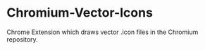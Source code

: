 # Chromium-Vector-Icons
Chrome Extension which draws vector .icon files in the Chromium repository.
